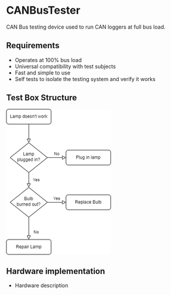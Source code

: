 # CANBusTester
CAN Bus testing device used to run CAN loggers at full bus load.

## Requirements
- Operates at 100% bus load
- Universal compatibility with test subjects
- Fast and simple to use
- Self tests to isolate the testing system and verify it works

## Test Box Structure
![alt text](CANBusTester.drawio.png)

## Hardware implementation
- Hardware description
